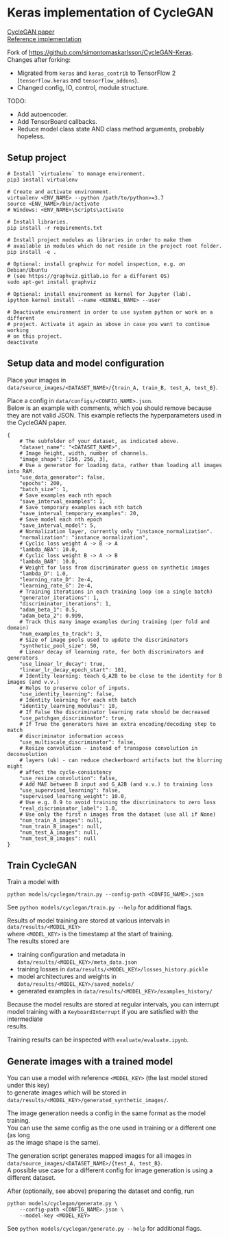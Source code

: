 # Keras implementation of CycleGAN

[CycleGAN paper](https://arxiv.org/pdf/1703.10593.pdf)  
[Reference implementation](https://junyanz.github.io/CycleGAN/)

Fork of https://github.com/simontomaskarlsson/CycleGAN-Keras.  
Changes after forking:

- Migrated from `keras` and `keras_contrib` to TensorFlow 2 (`tensorflow.keras` and `tensorflow_addons`).
- Changed config, IO, control, module structure.

TODO:
- Add autoencoder.
- Add TensorBoard callbacks.
- Reduce model class state AND class method arguments, probably hopeless.


## Setup project

```
# Install `virtualenv` to manage environment.
pip3 install virtualenv

# Create and activate environment.
virtualenv <ENV_NAME> --python /path/to/python>=3.7
source <ENV_NAME>/bin/activate
# Windows: <ENV_NAME>\Scripts\activate

# Install libraries.
pip install -r requirements.txt

# Install project modules as libraries in order to make them
# available in modules which do not reside in the project root folder.
pip install -e .

# Optional: install graphviz for model inspection, e.g. on Debian/Ubuntu
# (see https://graphviz.gitlab.io for a different OS)
sudo apt-get install graphviz

# Optional: install environment as kernel for Jupyter (lab).
ipython kernel install --name <KERNEL_NAME> --user

# Deactivate environment in order to use system python or work on a different
# project. Activate it again as above in case you want to continue working
# on this project.
deactivate
```
  
  
## Setup data and model configuration

Place your images in  
`data/source_images/<DATASET_NAME>/{train_A, train_B, test_A, test_B}`.

Place a config in `data/configs/<CONFIG_NAME>.json`.  
Below is an example with comments, which you should remove because they are not valid JSON.
This example reflects the hyperparameters used in the CycleGAN paper.
```
{
    # The subfolder of your dataset, as indicated above.
    "dataset_name": "<DATASET_NAME>",
    # Image height, width, number of channels.
    "image_shape": [256, 256, 3],
    # Use a generator for loading data, rather than loading all images into RAM.
    "use_data_generator": false,
    "epochs": 200,
    "batch_size": 1,
    # Save examples each nth epoch
    "save_interval_examples": 1,
    # Save temporary examples each nth batch
    "save_interval_temporary_examples": 20,
    # Save model each nth epoch
    "save_interval_model": 5,
    # Normalization layer, currently only "instance_normalization".
    "normalization": "instance_normalization",
    # Cyclic loss weight A -> B -> A
    "lambda_ABA": 10.0,
    # Cyclic loss weight B -> A -> B
    "lambda_BAB": 10.0,
    # Weight for loss from discriminator guess on synthetic images
    "lambda_D": 1.0,
    "learning_rate_D": 2e-4,
    "learning_rate_G": 2e-4,
    # Training iterations in each training loop (on a single batch)
    "generator_iterations": 1,
    "discriminator_iterations": 1,
    "adam_beta_1": 0.5,
    "adam_beta_2": 0.999,
    # Track this many image examples during training (per fold and domain)
    "num_examples_to_track": 3,
    # Size of image pools used to update the discriminators
    "synthetic_pool_size": 50,
    # Linear decay of learning rate, for both discriminators and generators
    "use_linear_lr_decay": true,
    "linear_lr_decay_epoch_start": 101,
    # Identity learning: teach G_A2B to be close to the identity for B images (and v.v.)
    # Helps to preserve color of inputs.
    "use_identity_learning": false,
    # Identity learning for each nth batch
    "identity_learning_modulus": 10,
    # If False the discriminator learning rate should be decreased
    "use_patchgan_discriminator": true,
    # If True the generators have an extra encoding/decoding step to match
    # discriminator information access
    "use_multiscale_discriminator": false,
    # Resize convolution - instead of transpose convolution in deconvolution
    # layers (uk) - can reduce checkerboard artifacts but the blurring might
    # affect the cycle-consistency
    "use_resize_convolution": false,
    # Add MAE between B input and G_A2B (and v.v.) to training loss
    "use_supervised_learning": false,
    "supervised_learning_weight": 10.0,
    # Use e.g. 0.9 to avoid training the discriminators to zero loss
    "real_discriminator_label": 1.0,
    # Use only the first n images from the dataset (use all if None)
    "num_train_A_images": null,
    "num_train_B_images": null,
    "num_test_A_images": null,
    "num_test_B_images": null
}
```
  
  
## Train CycleGAN

Train a model with  
```
python models/cyclegan/train.py --config-path <CONFIG_NAME>.json
```
See `python models/cyclegan/train.py --help` for additional flags.

Results of model training are stored at various intervals in `data/results/<MODEL_KEY>`  
where `<MODEL_KEY>` is the timestamp at the start of training.  
The results stored are
- training configuration and metadata in `data/results/<MODEL_KEY>/meta_data.json`
- training losses in `data/results/<MODEL_KEY>/losses_history.pickle`
- model architectures and weights in `data/results/<MODEL_KEY>/saved_models/`
- generated examples in `data/results/<MODEL_KEY>/examples_history/`

Because the model results are stored at regular intervals, you can interrupt  
model training with a `KeyboardInterrupt` if you are satisfied with the intermediate  
results.

Training results can be inspected with `evaluate/evaluate.ipynb`.  
  
  
## Generate images with a trained model

You can use a model with reference `<MODEL_KEY>` (the last model stored under this key)  
to generate images which will be stored in `data/results/<MODEL_KEY>/generated_synthetic_images/`.  

The image generation needs a config in the same format as the model training.  
You can use the same config as the one used in training or a different one (as long  
as the image shape is the same).  

The generation script generates mapped images for all images in  
`data/source_images/<DATASET_NAME>/{test_A, test_B}`.  
A possible use case for a different config for image generation is using a different dataset.

After (optionally, see above) preparing the dataset and config, run
```
python models/cyclegan/generate.py \
    --config-path <CONFIG_NAME>.json \
    --model-key <MODEL_KEY>
```
See `python models/cyclegan/generate.py --help` for additional flags.
